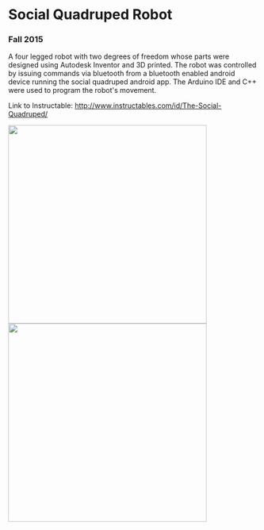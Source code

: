 
# Social Quadruped Robot
### Fall 2015

A four legged robot with two degrees of freedom whose parts were designed using Autodesk Inventor and 3D printed. The robot was controlled by issuing commands via bluetooth from a bluetooth enabled android device running the social quadruped android app. The Arduino IDE and C++ were used to program the robot's movement.

Link to Instructable: http://www.instructables.com/id/The-Social-Quadruped/

<img src="https://user-images.githubusercontent.com/12681675/29089136-52b777d4-7c49-11e7-8b01-90a187ad47e7.png" width="400"> <img src="https://user-images.githubusercontent.com/12681675/29089214-8e0b34e2-7c49-11e7-80fb-2eeb97f35650.png" width="400">

